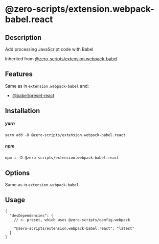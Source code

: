 # @zero-scripts/extension.webpack-babel.react

## Description

Add processing JavaScript code with Babel

Inherited from [@zero-scripts/extension.webpack-babel](../extension.webpack-babel)

## Features

Same as in `extension.webpack-babel` and:

- [@babel/preset-react](https://babeljs.io/docs/en/next/babel-preset-react.html)

## Installation

##### yarn

```
yarn add -D @zero-scripts/extension.webpack-babel.react
```

##### npm

```
npm i -D @zero-scripts/extension.webpack-babel.react
```

## Options

Same as in `extension.webpack-babel`

## Usage

```
{
  "devDependencies": {
    // <- preset, which uses @zero-scripts/config.webpack

    "@zero-scripts/extension.webpack-babel.react": "latest"
  }
}
```
